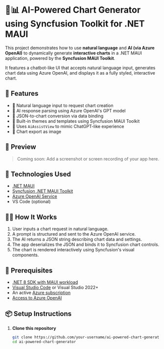 # 🧠📊 AI-Powered Chart Generator using Syncfusion Toolkit for .NET MAUI

This project demonstrates how to use **natural language** and **AI (via Azure OpenAI)** to dynamically generate **interactive charts** in a .NET MAUI application, powered by the **Syncfusion MAUI Toolkit**.

It features a chatbot-like UI that accepts natural language input, generates chart data using Azure OpenAI, and displays it as a fully styled, interactive chart.

## 🚀 Features

- 🔸 Natural language input to request chart creation
- 🔸 AI response parsing using Azure OpenAI's GPT model
- 🔸 JSON-to-chart conversion via data binding
- 🔸 Built-in themes and templates using Syncfusion MAUI Toolkit
- 🔸 Uses `AiAssistView` to mimic ChatGPT-like experience
- 🔸 Chart export as image

## 📸 Preview

> Coming soon: Add a screenshot or screen recording of your app here.

## 🧰 Technologies Used

- [.NET MAUI](https://learn.microsoft.com/en-us/dotnet/maui/)
- [Syncfusion .NET MAUI Toolkit](https://www.syncfusion.com/maui-controls)
- [Azure OpenAI Service](https://learn.microsoft.com/en-us/azure/cognitive-services/openai/)
- VS Code (optional)

## 🧑‍💻 How It Works

1. User inputs a chart request in natural language.
2. A prompt is structured and sent to the Azure OpenAI service.
3. The AI returns a JSON string describing chart data and settings.
4. The app deserializes the JSON and binds it to Syncfusion chart controls.
5. The chart is rendered interactively using Syncfusion's visual components.

## 📝 Prerequisites

- [.NET 8 SDK with MAUI workload](https://learn.microsoft.com/en-us/dotnet/maui/get-started/installation)
- [Visual Studio Code](https://code.visualstudio.com/) or Visual Studio 2022+
- An active [Azure subscription](https://azure.microsoft.com/)
- [Access to Azure OpenAI](https://learn.microsoft.com/en-us/azure/cognitive-services/openai/overview)

## 📦 Setup Instructions

1. **Clone this repository**
   ```bash
   git clone https://github.com/your-username/ai-powered-chart-generator.git
   cd ai-powered-chart-generator
